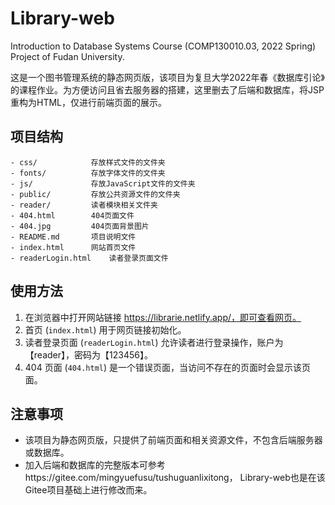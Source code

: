 # Library-web
Introduction to Database Systems Course (COMP130010.03, 2022 Spring) Project of Fudan University.

这是一个图书管理系统的静态网页版，该项目为复旦大学2022年春《数据库引论》的课程作业。为方便访问且省去服务器的搭建，这里删去了后端和数据库，将JSP重构为HTML，仅进行前端页面的展示。

## 项目结构

```
- css/            存放样式文件的文件夹
- fonts/          存放字体文件的文件夹
- js/             存放JavaScript文件的文件夹
- public/         存放公共资源文件的文件夹
- reader/         读者模块相关文件夹
- 404.html        404页面文件
- 404.jpg         404页面背景图片
- README.md       项目说明文件
- index.html      网站首页文件
- readerLogin.html    读者登录页面文件
```

## 使用方法

1. 在浏览器中打开网站链接 https://librarie.netlify.app/，即可查看网页。
2. 首页 (`index.html`) 用于网页链接初始化。
3. 读者登录页面 (`readerLogin.html`) 允许读者进行登录操作，账户为【reader】，密码为【123456】。
4. 404 页面 (`404.html`) 是一个错误页面，当访问不存在的页面时会显示该页面。

## 注意事项

- 该项目为静态网页版，只提供了前端页面和相关资源文件，不包含后端服务器或数据库。
- 加入后端和数据库的完整版本可参考https://gitee.com/mingyuefusu/tushuguanlixitong， Library-web也是在该Gitee项目基础上进行修改而来。
